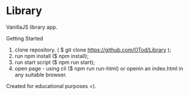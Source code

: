 # Library

VanillaJS library app.

Getting Started

1. clone repository. ( \$ git clone https://github.com/OTod/Library );
2. run npm install (\$ npm install);
3. run start script (\$ npm run start);
4. open page - using cli (\$ npm run run-html) or openin an index.html in any suitable browser.

Created for educational purposes =).
